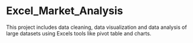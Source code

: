 # Excel_Market_Analysis
This project includes data cleaning, data visualization and data analysis of large datasets using Excels tools like pivot table and charts.
